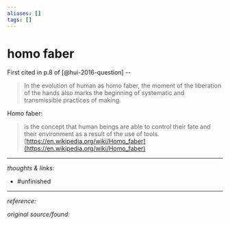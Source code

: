 ```yaml
---
aliases: []
tags: []
---
```


# homo faber

First cited in p.8 of [@hui-2016-question] -- 

>In the evolution of human as homo faber, the moment of the liberation of the hands also marks the beginning of systematic and transmissible practices of making.

Homo faber: 

>is the concept that human beings are able to control their fate and their environment as a result of the use of tools.[https://en.wikipedia.org/wiki/Homo_faber](https://en.wikipedia.org/wiki/Homo_faber)

---

_thoughts & links:_



- #unfinished 

---

_reference:_ 

_original source/found:_ 